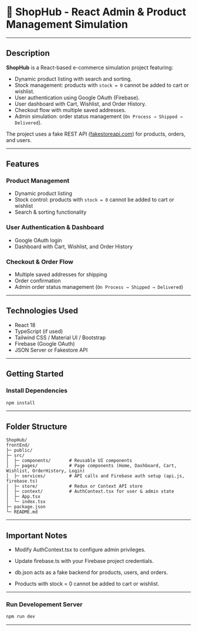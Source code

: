 # 🛒 ShopHub - React Admin & Product Management Simulation

---

## Description
**ShopHub** is a React-based e-commerce simulation project featuring:

- Dynamic product listing with search and sorting.  
- Stock management: products with `stock = 0` cannot be added to cart or wishlist.  
- User authentication using Google OAuth (Firebase).  
- User dashboard with Cart, Wishlist, and Order History.  
- Checkout flow with multiple saved addresses.  
- Admin simulation: order status management (`On Process → Shipped → Delivered`).  

The project uses a fake REST API ([fakestoreapi.com](https://fakestoreapi.com)) for products, orders, and users.

---

## Features

### Product Management
- Dynamic product listing  
- Stock control: products with `stock = 0` cannot be added to cart or wishlist  
- Search & sorting functionality  

### User Authentication & Dashboard
- Google OAuth login  
- Dashboard with Cart, Wishlist, and Order History  

### Checkout & Order Flow
- Multiple saved addresses for shipping  
- Order confirmation  
- Admin order status management (`On Process → Shipped → Delivered`)  

---

## Technologies Used
- React 18  
- TypeScript (if used)  
- Tailwind CSS / Material UI / Bootstrap  
- Firebase (Google OAuth)  
- JSON Server or Fakestore API  

---

## Getting Started

### Install Dependencies
```bash
npm install
```

---
 ## Folder Structure
```
ShopHub/
frontEnd/
├─ public/
├─ src/
│  ├─ components/       # Reusable UI components
│  ├─ pages/            # Page components (Home, Dashboard, Cart, Wishlist, OrderHistory, Login)
│  ├─ services/         # API calls and Firebase auth setup (api.js, firebase.ts)
│  ├─ store/            # Redux or Context API store
│  ├─ context/          # AuthContext.tsx for user & admin state
│  ├─ App.tsx
│  └─ index.tsx
├─ package.json
└─ README.md

```

---

## Important Notes

- Modify AuthContext.tsx to configure admin privileges.

- Update firebase.ts with your Firebase project credentials.

- db.json acts as a fake backend for products, users, and orders.

- Products with stock = 0 cannot be added to cart or wishlist.

---

### Run Developement Server
```bash
npm run dev
```
---


